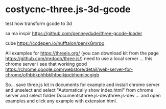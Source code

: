 # costycnc-three.js-3d-gcode
test how transform gcode to 3d

sa ma inspir https://github.com/penneydude/three-gcode-loader

cube https://codepen.io/nufftalon/pen/xGmrpo

All examples for https://threejs.org/  (you can download kit from the page https://github.com/mrdoob/three.js/) need to use a local server ... this chrome server i see that working good https://chrome.google.com/webstore/detail/web-server-for-chrome/ofhbbkphhbklhfoeikjpcbhemlocgigb

So... save three.js kit in documents for example and install chrome server and unselect and select "Automatically show index.html"  from chrome server and select folder  Documents\three.js-dev\three.js-dev ... and open examples and click any example with extension html.
